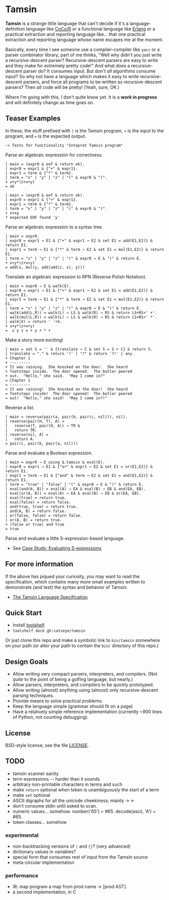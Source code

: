 Tamsin
======

**Tamsin** is a strange little language that can't decide if it's a
language-definition language like [CoCo/R](http://www.scifac.ru.ac.za/coco/)
or a functional language like [Erlang](http://erlang.org/) or a practical
extraction and reporting language like... that one practical extraction and
reporting language whose name escapes me at the moment.

Basically, every time I see someone use a compiler-compiler like `yacc`
or a parser combinator library, part of me thinks, "Well why didn't
you just write a recursive-descent parser?  Recursive-descent parsers
are easy to write and they make for extremely pretty code!"
And what does a recursive-descent parser do?  It consumes input.  But
don't *all* algorithms consume input?  So why not have a language which
makes it easy to write recursive-descent parsers, and force all programs
to be written as recursive-descent parsers?  Then *all* code will be pretty!
(Yeah, sure, OK.)

Where I'm going with this, I don't quite know yet.  It is a
**work in progress** and will definitely change as time goes on.

Teaser Examples
---------------

In these, the stuff prefixed with `|` is the Tamsin program, `+` is the
input to the program, and `=` is the expected output.

    -> Tests for functionality "Intepret Tamsin program"

Parse an algebraic expression for correctness.

    | main = (expr0 & eof & return ok).
    | expr0 = expr1 & {"+" & expr1}.
    | expr1 = term & {"*" & term}.
    | term = "x" | "y" | "z" | "(" & expr0 & ")".
    + x+y*(z+x+y)
    = ok

    | main = (expr0 & eof & return ok).
    | expr0 = expr1 & {"+" & expr1}.
    | expr1 = term & {"*" & term}.
    | term = "x" | "y" | "z" | "(" & expr0 & ")".
    + x+xy
    ? expected EOF found 'y'

Parse an algebraic expression to a syntax tree.

    | main = expr0.
    | expr0 = expr1 → E1 & {"+" & expr1 → E2 & set E1 = add(E1,E2)} & return E1.
    | expr1 = term → E1 & {"*" & term → E2 & set E1 = mul(E1,E2)} & return E1.
    | term = "x" | "y" | "z" | "(" & expr0 → E & ")" & return E.
    + x+y*(z+x+y)
    = add(x, mul(y, add(add(z, x), y)))

Translate an algebraic expression to RPN (Reverse Polish Notation).

    | main = expr0 → E & walk(E).
    | expr0 = expr1 → E1 & {"+" & expr1 → E2 & set E1 = add(E1,E2)} & return E1.
    | expr1 = term → E1 & {"*" & term → E2 & set E1 = mul(E1,E2)} & return E1.
    | term = "x" | "y" | "z" | "(" & expr0 → E & ")" & return E.
    | walk(add(L,R)) = walk(L) → LS & walk(R) → RS & return LS+RS+' +'.
    | walk(mul(L,R)) = walk(L) → LS & walk(R) → RS & return LS+RS+' *'.
    | walk(X) = return ' '+X.
    + x+y*(z+x+y)
    =  x y z x + y + * +

Make a story more exciting!

    | main = set S = '' & {translate → C & set S = S + C} & return S.
    | translate = "." & return '!' | "?" & return '?!' | any.
    + Chapter 1
    + ---------
    + It was raining.  She knocked on the door.  She heard
    + footsteps inside.  The door opened.  The butler peered
    + out.  "Hello," she said.  "May I come in?"
    = Chapter 1
    = ---------
    = It was raining!  She knocked on the door!  She heard
    = footsteps inside!  The door opened!  The butler peered
    = out!  "Hello," she said!  "May I come in?!"

Reverse a list.

    | main = reverse(pair(a, pair(b, pair(c, nil))), nil).
    | reverse(pair(H, T), A) =
    |   reverse(T, pair(H, A)) → TR &
    |   return TR.
    | reverse(nil, A) =
    |   return A.
    = pair(c, pair(b, pair(a, nil)))

Parse and evaluate a Boolean expression.

    | main = expr0 → E using $.tamsin & eval(E).
    | expr0 = expr1 → E1 & {"or" & expr1 → E2 & set E1 = or(E1,E2)} & return E1.
    | expr1 = term → E1 & {"and" & term → E2 & set E1 = and(E1,E2)} & return E1.
    | term = "true" | "false" | "(" & expr0 → E & ")" & return E.
    | eval(and(A, B)) = eval(A) → EA & eval(B) → EB & and(EA, EB).
    | eval(or(A, B)) = eval(A) → EA & eval(B) → EB & or(EA, EB).
    | eval(true) = return true.
    | eval(false) = return false.
    | and(true, true) = return true.
    | and(A, B) = return false.
    | or(false, false) = return false.
    | or(A, B) = return true.
    + (false or true) and true
    = true

Parse and evaluate a little S-expression-based language.

*   See [Case Study: Evaluating S-expressions](doc/Case_Study.markdown)

For more information
--------------------

If the above has piqued your curiosity, you may want to read the specification,
which contains many more small examples written to demonstrate (and test) the
syntax and behavior of Tamsin:

*   [The Tamsin Language Specification](doc/Tamsin.markdown)

Quick Start
-----------

*   Install [toolshelf](https://github.com/catseye/toolshelf).
*   `toolshelf dock gh:catseye/tamsin`

Or just clone this repo and make a symbolic link to `bin/tamsin` somewhere
on your path (or alter your path to contain the `bin/` directory of this repo.)

Design Goals
------------

*   Allow writing very compact parsers, interpreters, and compilers.
    (Not *quite* to the point of being a golfing language, but nearly.)
*   Allow parsers, interpreters, and compilers to be quickly prototyped.
*   Allow writing (almost) anything using (almost) only recursive-descent
    parsing techniques.
*   Provide means to solve practical problems.
*   Keep the language simple (grammar should fit on a page)
*   Have a relatively simple reference implementation (currently ~900 lines
    of Python, not counting debugging).

License
-------

BSD-style license; see the file [LICENSE](LICENSE).

TODO
----

*   tamsin scanner sanity
*   term expressions -- harder than it sounds
*   arbitrary non-printable characters in terms and such
*   make `return` optional when token is unambiguously the start of a term
*   make `set` optional
*   ASCII digraphs for all the unicode cheekiness; mainly -> <-
*   don't consume stdin until asked to scan.
*   numeric values... somehow.  number('65') = #65.  decode(ascii, 'A') = #65.
*   token classes... somehow

### experimental ###

*   non-backtracking versions of `|` and `{}`?  (very advanced)
*   dictionary values in variables?
*   special form that consumes rest of input from the Tamsin source
*   meta-circular implementation

### performance ###

*   IR: map program a map from prod name -> [prod AST].
*   a second implementation, in C
